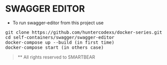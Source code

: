 # SWAGGER EDITOR

- To run swagger-editor from this project use

<pre>
git clone https://github.com/huntercodexs/docker-series.git .
cd self-containers/swagger/swagger-editor
docker-compose up --build (in first time)
docker-compose start (in others case)
</pre>

> ** All rights reserved to SMARTBEAR
